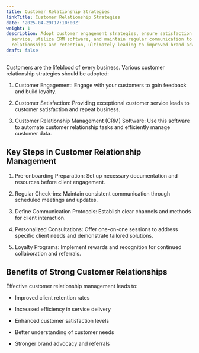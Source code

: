 ```yaml
---
title: Customer Relationship Strategies
linkTitle: Customer Relationship Strategies
date: '2025-04-29T17:10:00Z'
weight: 1
description: Adopt customer engagement strategies, ensure satisfaction through exceptional
  service, utilize CRM software, and maintain regular communication to enhance client
  relationships and retention, ultimately leading to improved brand advocacy and referrals.
draft: false
---
```



Customers are the lifeblood of every business. Various customer relationship strategies should be adopted:

1. Customer Engagement: Engage with your customers to gain feedback and build loyalty.

1. Customer Satisfaction: Providing exceptional customer service leads to customer satisfaction and repeat business.

1. Customer Relationship Management (CRM) Software: Use this software to automate customer relationship tasks and efficiently manage customer data.

## Key Steps in Customer Relationship Management

1. Pre-onboarding Preparation: Set up necessary documentation and resources before client engagement.

1. Regular Check-ins: Maintain consistent communication through scheduled meetings and updates.

1. Define Communication Protocols: Establish clear channels and methods for client interaction.

1. Personalized Consultations: Offer one-on-one sessions to address specific client needs and demonstrate tailored solutions.

1. Loyalty Programs: Implement rewards and recognition for continued collaboration and referrals.

## Benefits of Strong Customer Relationships

Effective customer relationship management leads to:

- Improved client retention rates

- Increased efficiency in service delivery

- Enhanced customer satisfaction levels

- Better understanding of customer needs

- Stronger brand advocacy and referrals



<!-- Unsupported block type: child_page -->

<!-- Unsupported block type: child_page -->

<!-- Unsupported block type: child_page -->

<!-- Unsupported block type: child_page -->

<!-- Unsupported block type: child_page -->

<!-- Unsupported block type: child_page -->

<!-- Unsupported block type: child_page -->

<!-- Unsupported block type: child_page -->

<!-- Unsupported block type: child_page -->

<!-- Unsupported block type: child_page -->

<!-- Unsupported block type: child_page -->

<!-- Unsupported block type: child_page -->